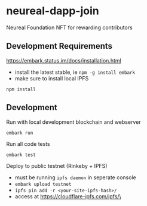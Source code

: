 # neureal-dapp-join
Neureal Foundation NFT for rewarding contributors

## Development Requirements

https://embark.status.im/docs/installation.html
- install the latest stable, ie `npm -g install embark`
- make sure to install local IPFS

`npm install`

## Development

Run with local development blockchain and webserver

`embark run`

Run all code tests

`embark test`

Deploy to public testnet (Rinkeby + IPFS)
- must be running `ipfs daemon` in seperate console
- `embark upload testnet`
- `ipfs pin add -r <your-site-ipfs-hash>/`
- access at https://cloudflare-ipfs.com/ipfs/\<your-site-ipfs-hash>
